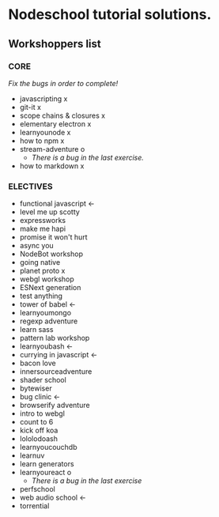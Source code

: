 # Nodeschool tutorial solutions.

## Workshoppers list

### CORE

_*Fix the bugs in order to complete!*_
- javascripting x
- git-it x
- scope chains & closures x
- elementary electron x
- learnyounode x
- how to npm x
- stream-adventure o
    - _*There is a bug in the last exercise.*_
- how to markdown x

### ELECTIVES
- functional javascript <-
- level me up scotty
- expressworks
- make me hapi
- promise it won't hurt
- async you
- NodeBot workshop
- going native
- planet proto x
- webgl workshop
- ESNext generation
- test anything
- tower of babel <-
- learnyoumongo
- regexp adventure
- learn sass
- pattern lab workshop
- learnyoubash <-
- currying in javascript <-
- bacon love
- innersourceadventure
- shader school
- bytewiser
- bug clinic <-
- browserify adventure
- intro to webgl
- count to 6
- kick off koa
- lololodoash
- learnyoucouchdb
- learnuv
- learn generators
- learnyoureact o
    - _*There is a bug in the last exercise*_
- perfschool
- web audio school <-
- torrential
